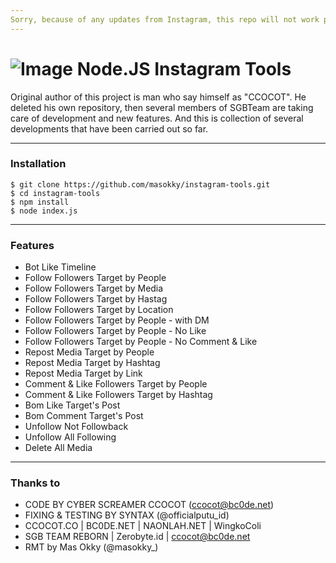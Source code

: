 ```yaml
---
Sorry, because of any updates from Instagram, this repo will not work properly and soon will be depracated. So I decide to archive, and maybe next i'll develop this with new version. See ya
---
```


# ![Image](<Instagram2016_white-(64px).png>) Node.JS Instagram Tools

Original author of this project is man who say himself as "CCOCOT".
He deleted his own repository, then several members of SGBTeam are taking care of development and new features.
And this is collection of several developments that have been carried out so far.

---

### Installation

```
$ git clone https://github.com/masokky/instagram-tools.git
$ cd instagram-tools
$ npm install
$ node index.js
```

---

### Features

- Bot Like Timeline
- Follow Followers Target by People
- Follow Followers Target by Media
- Follow Followers Target by Hastag
- Follow Followers Target by Location
- Follow Followers Target by People - with DM
- Follow Followers Target by People - No Like
- Follow Followers Target by People - No Comment & Like
- Repost Media Target by People
- Repost Media Target by Hashtag
- Repost Media Target by Link
- Comment & Like Followers Target by People
- Comment & Like Followers Target by Hashtag
- Bom Like Target's Post
- Bom Comment Target's Post
- Unfollow Not Followback
- Unfollow All Following
- Delete All Media

---

### Thanks to

- CODE BY CYBER SCREAMER CCOCOT (ccocot@bc0de.net)
- FIXING & TESTING BY SYNTAX (@officialputu_id)
- CCOCOT.CO | BC0DE.NET | NAONLAH.NET | WingkoColi
- SGB TEAM REBORN | Zerobyte.id | ccocot@bc0de.net
- RMT by Mas Okky (@masokky\_)
